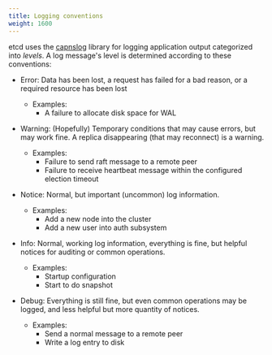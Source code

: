 ```yaml
---
title: Logging conventions
weight: 1600
---
```


etcd uses the [capnslog][capnslog] library for logging application output categorized into *levels*. A log message's level is determined according to these conventions:

* Error: Data has been lost, a request has failed for a bad reason, or a required resource has been lost
  * Examples:
    * A failure to allocate disk space for WAL

* Warning: (Hopefully) Temporary conditions that may cause errors, but may work fine. A replica disappearing (that may reconnect) is a warning.
  * Examples:
    * Failure to send raft message to a remote peer
    * Failure to receive heartbeat message within the configured election timeout

* Notice: Normal, but important (uncommon) log information.
  * Examples:
    * Add a new node into the cluster
    * Add a new user into auth subsystem

* Info: Normal, working log information, everything is fine, but helpful notices for auditing or common operations.
  * Examples:
    * Startup configuration
    * Start to do snapshot

* Debug: Everything is still fine, but even common operations may be logged, and less helpful but more quantity of notices.
  * Examples:
    * Send a normal message to a remote peer
    * Write a log entry to disk

[capnslog]: https://github.com/coreos/pkg/tree/master/capnslog
